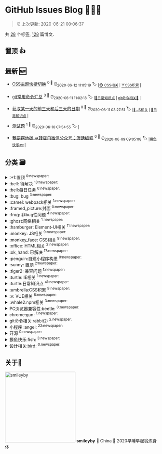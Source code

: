 
# GitHub Issues Blog :tada::tada::tada:
    
> :alarm_clock: 上次更新: 2020-06-21 00:06:37
    
共 [28](https://github.com/smileyby/ghiblog/labels) 个标签, [128](https://github.com/smileyby/ghiblog/issues) 篇博文.

## 置顶 :thumbsup: 
## 最新 :new: 
- [CSS主题快捷切换](https://github.com/smileyby/notes/issues/132) <sup>0 :speech_balloon:</sup>  			 :alarm_clock:<sub>2020-06-12 11:05:19</sub> 
 :label: 	<sub>|</sub><sub>[:monkey_face: CSS相关](https://github.com/smileyby/ghiblog/labels/%3Amonkey_face%3A%20CSS%E7%9B%B8%E5%85%B3)	|	</sub><sub>[:umbrella:CSS积累](https://github.com/smileyby/ghiblog/labels/%3Aumbrella%3ACSS%E7%A7%AF%E7%B4%AF)	|	</sub>

- [git常用命令汇总](https://github.com/smileyby/notes/issues/131) <sup>0 :speech_balloon:</sup>  			 :alarm_clock:<sub>2020-06-11 11:02:18</sub> 
 :label: 	<sub>|</sub><sub>[:turtle:日常知识点](https://github.com/smileyby/ghiblog/labels/%3Aturtle%3A%E6%97%A5%E5%B8%B8%E7%9F%A5%E8%AF%86%E7%82%B9)	|	</sub><sub>[git命令相关:rabbit2:](https://github.com/smileyby/ghiblog/labels/git%E5%91%BD%E4%BB%A4%E7%9B%B8%E5%85%B3%3Arabbit2%3A)	|	</sub>

- [获取某一天的前三天和后三天的日期](https://github.com/smileyby/notes/issues/130) <sup>0 :speech_balloon:</sup>  			 :alarm_clock:<sub>2020-06-11 03:27:51</sub> 
 :label: 	<sub>|</sub><sub>[:monkey: JS相关](https://github.com/smileyby/ghiblog/labels/%3Amonkey%3A%20JS%E7%9B%B8%E5%85%B3)	|	</sub><sub>[:turtle:日常知识点](https://github.com/smileyby/ghiblog/labels/%3Aturtle%3A%E6%97%A5%E5%B8%B8%E7%9F%A5%E8%AF%86%E7%82%B9)	|	</sub>

- [测试题](https://github.com/smileyby/notes/issues/129) <sup>1 :speech_balloon:</sup>  			 :alarm_clock:<sub>2020-06-10 07:54:55</sub> 
 :label: 	<sub>|</sub>

- [我要摆地摊 =>转载自微信公众号：漫话编程](https://github.com/smileyby/notes/issues/128) <sup>0 :speech_balloon:</sup>  			 :alarm_clock:<sub>2020-06-09 09:05:08</sub> 
 :label: 	<sub>|</sub><sub>[摸鱼快乐:fish:](https://github.com/smileyby/ghiblog/labels/%E6%91%B8%E9%B1%BC%E5%BF%AB%E4%B9%90%3Afish%3A)	|	</sub>

## 分类  :card_file_box: 

<details>
<summary>:+1:置顶	<sup>0:newspaper:</sup></summary>

</details>

<details>
<summary>:bell: 待解决	<sup>13:newspaper:</sup></summary>
- [对于webpack创建出来的页面，是怎么来的一无所知](https://github.com/smileyby/notes/issues/95)  <sup>0 :speech_balloon:</sup>  	 :alarm_clock:<sub>2020-01-17 09:27:14</sub> 
- [hash和history的实际应用和区别，以及css属性:target属性的作用](https://github.com/smileyby/notes/issues/89)  <sup>3 :speech_balloon:</sup>  	 :alarm_clock:<sub>2020-01-08 15:30:28</sub> 
- [小程序请求如何实现async和await，配合promise如何实现请求的简洁写法](https://github.com/smileyby/notes/issues/87)  <sup>1 :speech_balloon:</sup>  	 :alarm_clock:<sub>2020-01-07 10:42:05</sub> 
- [小程序 自定义分享图分享canvas实现](https://github.com/smileyby/notes/issues/86)  <sup>1 :speech_balloon:</sup>  	 :alarm_clock:<sub>2020-01-06 05:08:51</sub> 
- [小程序请求接口报错：-202::NET::ERR_CERT_AUTHORITY_INVALID](https://github.com/smileyby/notes/issues/84)  <sup>0 :speech_balloon:</sup>  	 :alarm_clock:<sub>2020-01-02 06:36:41</sub> 
- [ES6module.exports export exports export detaulf 这都是啥啥啥鸭](https://github.com/smileyby/notes/issues/79)  <sup>0 :speech_balloon:</sup>  	 :alarm_clock:<sub>2019-12-27 08:00:03</sub> 
- [将全局状态管理应用于小程序中，参考vuex和redux](https://github.com/smileyby/notes/issues/78)  <sup>0 :speech_balloon:</sup>  	 :alarm_clock:<sub>2019-12-25 10:02:16</sub> 
- [小程序告警：Some selectors are not allowed in component wxss, including tag name](https://github.com/smileyby/notes/issues/77)  <sup>0 :speech_balloon:</sup>  	 :alarm_clock:<sub>2019-12-25 03:24:16</sub> 
- [如何检测一段文字是否是广告营销？](https://github.com/smileyby/notes/issues/74)  <sup>0 :speech_balloon:</sup>  	 :alarm_clock:<sub>2019-12-19 06:20:01</sub> 
- [JavaScript如何解析视频流和音频流，并针对不同格式做相应处理](https://github.com/smileyby/notes/issues/41)  <sup>0 :speech_balloon:</sup>  	 :alarm_clock:<sub>2019-09-27 04:00:33</sub> 
- [while做递归和函数做递归的区别和用法](https://github.com/smileyby/notes/issues/38)  <sup>0 :speech_balloon:</sup>  	 :alarm_clock:<sub>2019-09-26 06:54:28</sub> 
- [小程序如何实现骨架屏？](https://github.com/smileyby/notes/issues/33)  <sup>0 :speech_balloon:</sup>  	 :alarm_clock:<sub>2019-09-25 07:17:28</sub> 
- [module.exports和export和export default区别](https://github.com/smileyby/notes/issues/27)  <sup>0 :speech_balloon:</sup>  	 :alarm_clock:<sub>2019-09-13 15:01:09</sub> 

</details>

<details>
<summary>:bell:每日任务	<sup>0:newspaper:</sup></summary>

</details>

<details>
<summary>:bug:  bug	<sup>3:newspaper:</sup></summary>
- [ios移动端，js时间操作getTime(),getFullYear()等返回显示NaN](https://github.com/smileyby/notes/issues/123)  <sup>0 :speech_balloon:</sup>  	 :alarm_clock:<sub>2020-05-26 06:51:08</sub> 
- [微信更新7.0.10后，小程序onShow方法调用wx.hideLoading失效](https://github.com/smileyby/notes/issues/85)  <sup>0 :speech_balloon:</sup>  	 :alarm_clock:<sub>2020-01-03 02:11:09</sub> 
- [IE兼容问题-表格边框消失](https://github.com/smileyby/notes/issues/2)  <sup>1 :speech_balloon:</sup>  	 :alarm_clock:<sub>2019-07-18 09:12:08</sub> 

</details>

<details>
<summary>:camel: webpack相关	<sup>1:newspaper:</sup></summary>
- [TypeError: Cannot destructure property 'compile' of 'undefined' or 'null'](https://github.com/smileyby/notes/issues/6)  <sup>0 :speech_balloon:</sup>  	 :alarm_clock:<sub>2019-07-23 02:30:09</sub> 

</details>

<details>
<summary>:framed_picture:封面	<sup>0:newspaper:</sup></summary>

</details>

<details>
<summary>:frog: 非bug性问题	<sup>4:newspaper:</sup></summary>
- [Chrome 团队计划冻结浏览器请求的 User-Agent 字段，改用一个新的 API 取代](https://github.com/smileyby/notes/issues/93)  <sup>0 :speech_balloon:</sup>  	 :alarm_clock:<sub>2020-01-15 08:50:52</sub> 
- [winscp Error Server sent passive reply with unroutable address 172.18.202.164, using host address instead.](https://github.com/smileyby/notes/issues/14)  <sup>0 :speech_balloon:</sup>  	 :alarm_clock:<sub>2019-07-23 02:51:09</sub> 
- [elementui 滚动条组件](https://github.com/smileyby/notes/issues/9)  <sup>0 :speech_balloon:</sup>  	 :alarm_clock:<sub>2019-07-23 02:41:20</sub> 
- [elementui-table summary-method 方法动态更新](https://github.com/smileyby/notes/issues/3)  <sup>1 :speech_balloon:</sup>  	 :alarm_clock:<sub>2019-07-23 01:40:00</sub> 

</details>

<details>
<summary>:ghost:网络相关	<sup>1:newspaper:</sup></summary>
- [TCP 三次/四次握手](https://github.com/smileyby/notes/issues/23)  <sup>1 :speech_balloon:</sup>  	 :alarm_clock:<sub>2019-08-28 01:57:59</sub> 

</details>

<details>
<summary>:hamburger: Element-UI相关	<sup>11:newspaper:</sup></summary>
- [Elementui表格实现多列数据排序](https://github.com/smileyby/notes/issues/61)  <sup>0 :speech_balloon:</sup>  	 :alarm_clock:<sub>2019-11-05 04:35:24</sub> 
- [Elementui树结构，默认会将节点值转成字符串](https://github.com/smileyby/notes/issues/60)  <sup>0 :speech_balloon:</sup>  	 :alarm_clock:<sub>2019-10-25 07:19:31</sub> 
- [Elementui-el-date-picker,value值要传字符串](https://github.com/smileyby/notes/issues/59)  <sup>0 :speech_balloon:</sup>  	 :alarm_clock:<sub>2019-10-21 03:50:08</sub> 
- [Elementui中el-date-picker的value-format取值](https://github.com/smileyby/notes/issues/25)  <sup>0 :speech_balloon:</sup>  	 :alarm_clock:<sub>2019-09-06 03:15:24</sub> 
- [elementui el-date-picker 点击 × 清除数据，会将model绑定值重置为 null](https://github.com/smileyby/notes/issues/18)  <sup>0 :speech_balloon:</sup>  	 :alarm_clock:<sub>2019-07-23 02:55:35</sub> 
- [elementui ref 被重新赋值](https://github.com/smileyby/notes/issues/17)  <sup>0 :speech_balloon:</sup>  	 :alarm_clock:<sub>2019-07-23 02:54:26</sub> 
- [elementui-cascader级联选择组件](https://github.com/smileyby/notes/issues/13)  <sup>0 :speech_balloon:</sup>  	 :alarm_clock:<sub>2019-07-23 02:49:38</sub> 
- [elementui checkbox多选框绑定指定value值](https://github.com/smileyby/notes/issues/10)  <sup>0 :speech_balloon:</sup>  	 :alarm_clock:<sub>2019-07-23 02:44:31</sub> 
- [elementui 滚动条组件](https://github.com/smileyby/notes/issues/9)  <sup>0 :speech_balloon:</sup>  	 :alarm_clock:<sub>2019-07-23 02:41:20</sub> 
- [elementUI 在el-row 或者 el-col 上使用@click失效](https://github.com/smileyby/notes/issues/8)  <sup>0 :speech_balloon:</sup>  	 :alarm_clock:<sub>2019-07-23 02:38:44</sub> 
- [elementui-table summary-method 方法动态更新](https://github.com/smileyby/notes/issues/3)  <sup>1 :speech_balloon:</sup>  	 :alarm_clock:<sub>2019-07-23 01:40:00</sub> 

</details>

<details>
<summary>:monkey: JS相关	<sup>9:newspaper:</sup></summary>
- [获取某一天的前三天和后三天的日期](https://github.com/smileyby/notes/issues/130)  <sup>0 :speech_balloon:</sup>  	 :alarm_clock:<sub>2020-06-11 03:27:51</sub> 
- [String与new String](https://github.com/smileyby/notes/issues/127)  <sup>0 :speech_balloon:</sup>  	 :alarm_clock:<sub>2020-06-09 05:45:27</sub> 
- [算法内容学习笔记](https://github.com/smileyby/notes/issues/108)  <sup>8 :speech_balloon:</sup>  	 :alarm_clock:<sub>2020-04-04 07:42:08</sub> 
- [用includes方法替代或判断，替代indexOf方法](https://github.com/smileyby/notes/issues/83)  <sup>0 :speech_balloon:</sup>  	 :alarm_clock:<sub>2020-01-02 03:14:23</sub> 
- [ES6module.exports export exports export detaulf 这都是啥啥啥鸭](https://github.com/smileyby/notes/issues/79)  <sup>0 :speech_balloon:</sup>  	 :alarm_clock:<sub>2019-12-27 08:00:03</sub> 
- [String.prototype.padStart](https://github.com/smileyby/notes/issues/56)  <sup>2 :speech_balloon:</sup>  	 :alarm_clock:<sub>2019-10-12 07:37:45</sub> 
- [import命令是编译阶段执行的，在代码运行之前](https://github.com/smileyby/notes/issues/55)  <sup>0 :speech_balloon:</sup>  	 :alarm_clock:<sub>2019-10-12 07:32:41</sub> 
- [JS引用数据类型](https://github.com/smileyby/notes/issues/44)  <sup>1 :speech_balloon:</sup>  	 :alarm_clock:<sub>2019-09-29 02:55:31</sub> 
- [JavaScript中计算精度问题](https://github.com/smileyby/notes/issues/19)  <sup>1 :speech_balloon:</sup>  	 :alarm_clock:<sub>2019-07-23 03:54:40</sub> 

</details>

<details>
<summary>:monkey_face: CSS相关	<sup>9:newspaper:</sup></summary>
- [CSS主题快捷切换](https://github.com/smileyby/notes/issues/132)  <sup>0 :speech_balloon:</sup>  	 :alarm_clock:<sub>2020-06-12 11:05:19</sub> 
- [各大网站实现灰度的方法](https://github.com/smileyby/notes/issues/109)  <sup>0 :speech_balloon:</sup>  	 :alarm_clock:<sub>2020-04-04 11:15:17</sub> 
- [移动端布局方法收集](https://github.com/smileyby/notes/issues/106)  <sup>0 :speech_balloon:</sup>  	 :alarm_clock:<sub>2020-02-25 12:02:54</sub> 
- [CSS-border，绘制不同的图形](https://github.com/smileyby/notes/issues/103)  <sup>1 :speech_balloon:</sup>  	 :alarm_clock:<sub>2020-02-09 15:47:41</sub> 
- [了解CSS grid布局使用](https://github.com/smileyby/notes/issues/102)  <sup>0 :speech_balloon:</sup>  	 :alarm_clock:<sub>2020-02-02 15:32:58</sub> 
- [CSS渐变专题](https://github.com/smileyby/notes/issues/101)  <sup>6 :speech_balloon:</sup>  	 :alarm_clock:<sub>2020-01-29 12:57:27</sub> 
- [CSS属性：object-fit](https://github.com/smileyby/notes/issues/98)  <sup>0 :speech_balloon:</sup>  	 :alarm_clock:<sub>2020-01-21 07:32:29</sub> 
- [CSS属性：vertical-align用来指定行内元素或表格元素（table-cell）垂直对齐方式](https://github.com/smileyby/notes/issues/72)  <sup>0 :speech_balloon:</sup>  	 :alarm_clock:<sub>2019-12-11 07:03:55</sub> 
- [页面调试技巧](https://github.com/smileyby/notes/issues/28)  <sup>0 :speech_balloon:</sup>  	 :alarm_clock:<sub>2019-09-18 01:47:40</sub> 

</details>

<details>
<summary>:office: HTML相关	<sup>2:newspaper:</sup></summary>
- [实现a元素href URL链接自动刷新或新窗口打开](https://github.com/smileyby/notes/issues/57)  <sup>0 :speech_balloon:</sup>  	 :alarm_clock:<sub>2019-10-14 01:48:21</sub> 
- [页面调试技巧](https://github.com/smileyby/notes/issues/28)  <sup>0 :speech_balloon:</sup>  	 :alarm_clock:<sub>2019-09-18 01:47:40</sub> 

</details>

<details>
<summary>:ok_hand: 已解决	<sup>17:newspaper:</sup></summary>
- [小程序 同一个元素 绑定长按和点击事件，两个事件会同时执行](https://github.com/smileyby/notes/issues/116)  <sup>0 :speech_balloon:</sup>  	 :alarm_clock:<sub>2020-05-13 09:03:14</sub> 
- [小程序内部使用定位，在ios中可能会导致横向滚动](https://github.com/smileyby/notes/issues/80)  <sup>1 :speech_balloon:</sup>  	 :alarm_clock:<sub>2019-12-27 10:57:54</sub> 
- [JavaScript中计算精度问题](https://github.com/smileyby/notes/issues/19)  <sup>1 :speech_balloon:</sup>  	 :alarm_clock:<sub>2019-07-23 03:54:40</sub> 
- [elementui el-date-picker 点击 × 清除数据，会将model绑定值重置为 null](https://github.com/smileyby/notes/issues/18)  <sup>0 :speech_balloon:</sup>  	 :alarm_clock:<sub>2019-07-23 02:55:35</sub> 
- [vue项目警告There are multiple modules with names that only differ in casing](https://github.com/smileyby/notes/issues/16)  <sup>0 :speech_balloon:</sup>  	 :alarm_clock:<sub>2019-07-23 02:53:34</sub> 
- [vue父组件中修改子组件中的样式](https://github.com/smileyby/notes/issues/15)  <sup>0 :speech_balloon:</sup>  	 :alarm_clock:<sub>2019-07-23 02:52:32</sub> 
- [elementui-cascader级联选择组件](https://github.com/smileyby/notes/issues/13)  <sup>0 :speech_balloon:</sup>  	 :alarm_clock:<sub>2019-07-23 02:49:38</sub> 
- [vue-cli · Failed to download repo vuejs-templates/webpack: getaddrinfo ENOTFOUND github.com github.com:443](https://github.com/smileyby/notes/issues/12)  <sup>0 :speech_balloon:</sup>  	 :alarm_clock:<sub>2019-07-23 02:47:16</sub> 
- [Warn : [vue-router] Duplicate named routes definition](https://github.com/smileyby/notes/issues/11)  <sup>0 :speech_balloon:</sup>  	 :alarm_clock:<sub>2019-07-23 02:45:44</sub> 
- [elementui checkbox多选框绑定指定value值](https://github.com/smileyby/notes/issues/10)  <sup>0 :speech_balloon:</sup>  	 :alarm_clock:<sub>2019-07-23 02:44:31</sub> 
- [elementUI 在el-row 或者 el-col 上使用@click失效](https://github.com/smileyby/notes/issues/8)  <sup>0 :speech_balloon:</sup>  	 :alarm_clock:<sub>2019-07-23 02:38:44</sub> 
- [[Vue warn]: Avoid mutating a prop directly since the value will be overwritten whenever the parent component re-renders. Instead, use a data or computed property based on the prop's value.](https://github.com/smileyby/notes/issues/7)  <sup>0 :speech_balloon:</sup>  	 :alarm_clock:<sub>2019-07-23 02:37:23</sub> 
- [TypeError: Cannot destructure property 'compile' of 'undefined' or 'null'](https://github.com/smileyby/notes/issues/6)  <sup>0 :speech_balloon:</sup>  	 :alarm_clock:<sub>2019-07-23 02:30:09</sub> 
- [[Vue warn]: Templates should only be responsible for mapping the state to the UI](https://github.com/smileyby/notes/issues/5)  <sup>0 :speech_balloon:</sup>  	 :alarm_clock:<sub>2019-07-23 02:17:50</sub> 
- [vue v-model 循环数据问题 ](https://github.com/smileyby/notes/issues/4)  <sup>0 :speech_balloon:</sup>  	 :alarm_clock:<sub>2019-07-23 02:16:42</sub> 
- [elementui-table summary-method 方法动态更新](https://github.com/smileyby/notes/issues/3)  <sup>1 :speech_balloon:</sup>  	 :alarm_clock:<sub>2019-07-23 01:40:00</sub> 
- [IE兼容问题-表格边框消失](https://github.com/smileyby/notes/issues/2)  <sup>1 :speech_balloon:</sup>  	 :alarm_clock:<sub>2019-07-18 09:12:08</sub> 

</details>

<details>
<summary>:penguin:自建小程序构思	<sup>0:newspaper:</sup></summary>

</details>

<details>
<summary>:sunny: 置顶	<sup>2:newspaper:</sup></summary>
- [算法内容学习笔记](https://github.com/smileyby/notes/issues/108)  <sup>8 :speech_balloon:</sup>  	 :alarm_clock:<sub>2020-04-04 07:42:08</sub> 
- [原生AJAX获取小程序二维码](https://github.com/smileyby/notes/issues/73)  <sup>2 :speech_balloon:</sup>  	 :alarm_clock:<sub>2019-12-17 16:16:06</sub> 

</details>

<details>
<summary>:tiger2: 兼容问题	<sup>1:newspaper:</sup></summary>
- [IE兼容问题-表格边框消失](https://github.com/smileyby/notes/issues/2)  <sup>1 :speech_balloon:</sup>  	 :alarm_clock:<sub>2019-07-18 09:12:08</sub> 

</details>

<details>
<summary>:turtle: IE相关	<sup>1:newspaper:</sup></summary>
- [IE兼容问题-表格边框消失](https://github.com/smileyby/notes/issues/2)  <sup>1 :speech_balloon:</sup>  	 :alarm_clock:<sub>2019-07-18 09:12:08</sub> 

</details>

<details>
<summary>:turtle:日常知识点	<sup>41:newspaper:</sup></summary>
- [git常用命令汇总](https://github.com/smileyby/notes/issues/131)  <sup>0 :speech_balloon:</sup>  	 :alarm_clock:<sub>2020-06-11 11:02:18</sub> 
- [获取某一天的前三天和后三天的日期](https://github.com/smileyby/notes/issues/130)  <sup>0 :speech_balloon:</sup>  	 :alarm_clock:<sub>2020-06-11 03:27:51</sub> 
- [图片懒加载](https://github.com/smileyby/notes/issues/124)  <sup>1 :speech_balloon:</sup>  	 :alarm_clock:<sub>2020-05-27 03:16:11</sub> 
- ['神奇的字符串'.indexOf('') => 0](https://github.com/smileyby/notes/issues/114)  <sup>0 :speech_balloon:</sup>  	 :alarm_clock:<sub>2020-04-24 09:51:23</sub> 
- [vuecli配置项 requireModuleExtension 配置为false时，不会引入main.js导入的css文件](https://github.com/smileyby/notes/issues/112)  <sup>0 :speech_balloon:</sup>  	 :alarm_clock:<sub>2020-04-21 01:38:49</sub> 
- [browser-sync本地开启服务器插件](https://github.com/smileyby/notes/issues/100)  <sup>2 :speech_balloon:</sup>  	 :alarm_clock:<sub>2020-01-26 11:57:44</sub> 
- [FFmpeg了解](https://github.com/smileyby/notes/issues/92)  <sup>2 :speech_balloon:</sup>  	 :alarm_clock:<sub>2020-01-14 10:30:58</sub> 
- [hash和history的实际应用和区别，以及css属性:target属性的作用](https://github.com/smileyby/notes/issues/89)  <sup>3 :speech_balloon:</sup>  	 :alarm_clock:<sub>2020-01-08 15:30:28</sub> 
- [指数退避重试算法是啥？](https://github.com/smileyby/notes/issues/88)  <sup>3 :speech_balloon:</sup>  	 :alarm_clock:<sub>2020-01-08 04:49:14</sub> 
- [用includes方法替代或判断，替代indexOf方法](https://github.com/smileyby/notes/issues/83)  <sup>0 :speech_balloon:</sup>  	 :alarm_clock:<sub>2020-01-02 03:14:23</sub> 
- [letter-space 屬性是否可以用于让文字撑满容器？](https://github.com/smileyby/notes/issues/81)  <sup>2 :speech_balloon:</sup>  	 :alarm_clock:<sub>2019-12-29 05:15:42</sub> 
- [inline-block元素横向排列错位如何解决？](https://github.com/smileyby/notes/issues/75)  <sup>0 :speech_balloon:</sup>  	 :alarm_clock:<sub>2019-12-19 08:41:50</sub> 
- [如何检测一段文字是否是广告营销？](https://github.com/smileyby/notes/issues/74)  <sup>0 :speech_balloon:</sup>  	 :alarm_clock:<sub>2019-12-19 06:20:01</sub> 
- [CSS属性：vertical-align用来指定行内元素或表格元素（table-cell）垂直对齐方式](https://github.com/smileyby/notes/issues/72)  <sup>0 :speech_balloon:</sup>  	 :alarm_clock:<sub>2019-12-11 07:03:55</sub> 
- [node对文件以及文件夹的修改移动创建等操作](https://github.com/smileyby/notes/issues/71)  <sup>0 :speech_balloon:</sup>  	 :alarm_clock:<sub>2019-12-04 07:27:49</sub> 
- [git branch branchName和git checkout -b branchName区别？](https://github.com/smileyby/notes/issues/70)  <sup>0 :speech_balloon:</sup>  	 :alarm_clock:<sub>2019-12-03 02:25:12</sub> 
- [小程序组件内【boundingClientRect】方法获取元素高度时，返回null](https://github.com/smileyby/notes/issues/66)  <sup>0 :speech_balloon:</sup>  	 :alarm_clock:<sub>2019-11-27 03:10:46</sub> 
- [小程序TEXT标签还能嵌套text标签，其他标签无效](https://github.com/smileyby/notes/issues/65)  <sup>0 :speech_balloon:</sup>  	 :alarm_clock:<sub>2019-11-21 01:57:09</sub> 
- [video标签设置autoplay，非静音不能自动播放](https://github.com/smileyby/notes/issues/63)  <sup>0 :speech_balloon:</sup>  	 :alarm_clock:<sub>2019-11-19 08:55:55</sub> 
- [获取某个月份的所有周](https://github.com/smileyby/notes/issues/58)  <sup>0 :speech_balloon:</sup>  	 :alarm_clock:<sub>2019-10-18 10:37:44</sub> 
- [实现a元素href URL链接自动刷新或新窗口打开](https://github.com/smileyby/notes/issues/57)  <sup>0 :speech_balloon:</sup>  	 :alarm_clock:<sub>2019-10-14 01:48:21</sub> 
- [模板字符串的扩展功能-实现函数调用](https://github.com/smileyby/notes/issues/48)  <sup>0 :speech_balloon:</sup>  	 :alarm_clock:<sub>2019-10-10 10:23:05</sub> 
- [除了基本数据类型，所有对象都有原型](https://github.com/smileyby/notes/issues/47)  <sup>1 :speech_balloon:</sup>  	 :alarm_clock:<sub>2019-10-10 09:21:58</sub> 
- [构造函数中如何继承私有属性和方法](https://github.com/smileyby/notes/issues/46)  <sup>0 :speech_balloon:</sup>  	 :alarm_clock:<sub>2019-10-10 09:07:07</sub> 
- [class类声明的静态方法只能内部使用](https://github.com/smileyby/notes/issues/45)  <sup>0 :speech_balloon:</sup>  	 :alarm_clock:<sub>2019-10-10 07:55:33</sub> 
- [JavaScript如何解析视频流和音频流，并针对不同格式做相应处理](https://github.com/smileyby/notes/issues/41)  <sup>0 :speech_balloon:</sup>  	 :alarm_clock:<sub>2019-09-27 04:00:33</sub> 
- [JS线程问题引发的一些列问题](https://github.com/smileyby/notes/issues/40)  <sup>3 :speech_balloon:</sup>  	 :alarm_clock:<sub>2019-09-26 09:40:27</sub> 
- [String.prototype.replace用法和window.btoa用法](https://github.com/smileyby/notes/issues/37)  <sup>2 :speech_balloon:</sup>  	 :alarm_clock:<sub>2019-09-26 02:53:26</sub> 
- [CSS属性mask-image应用，遮罩背景](https://github.com/smileyby/notes/issues/36)  <sup>0 :speech_balloon:</sup>  	 :alarm_clock:<sub>2019-09-26 02:14:50</sub> 
- [数组filter方法，对于已删除或者从未被赋值的索引不会被调用](https://github.com/smileyby/notes/issues/35)  <sup>1 :speech_balloon:</sup>  	 :alarm_clock:<sub>2019-09-25 10:05:23</sub> 
- [有序数组去重方法：双指针方法](https://github.com/smileyby/notes/issues/34)  <sup>0 :speech_balloon:</sup>  	 :alarm_clock:<sub>2019-09-25 09:24:45</sub> 
- [关于new Date相关的问题](https://github.com/smileyby/notes/issues/32)  <sup>0 :speech_balloon:</sup>  	 :alarm_clock:<sub>2019-09-24 09:33:47</sub> 
- [小程序：scroll-view 需要配合css：  white-space: nowrap; 一起使用](https://github.com/smileyby/notes/issues/31)  <sup>0 :speech_balloon:</sup>  	 :alarm_clock:<sub>2019-09-23 10:01:43</sub> 
- [在HTML中给BODY设置背景色，即使body高度为0，背景色也会填充全部屏幕，为什么？](https://github.com/smileyby/notes/issues/30)  <sup>1 :speech_balloon:</sup>  	 :alarm_clock:<sub>2019-09-19 03:25:36</sub> 
- [将chrome插件下载到本地](https://github.com/smileyby/notes/issues/29)  <sup>0 :speech_balloon:</sup>  	 :alarm_clock:<sub>2019-09-19 02:02:39</sub> 
- [页面调试技巧](https://github.com/smileyby/notes/issues/28)  <sup>0 :speech_balloon:</sup>  	 :alarm_clock:<sub>2019-09-18 01:47:40</sub> 
- [javascript对数字最大的解析范围](https://github.com/smileyby/notes/issues/26)  <sup>0 :speech_balloon:</sup>  	 :alarm_clock:<sub>2019-09-06 09:46:33</sub> 
- [for/for-in/for-of区别](https://github.com/smileyby/notes/issues/24)  <sup>0 :speech_balloon:</sup>  	 :alarm_clock:<sub>2019-09-05 15:20:31</sub> 
- [TCP 三次/四次握手](https://github.com/smileyby/notes/issues/23)  <sup>1 :speech_balloon:</sup>  	 :alarm_clock:<sub>2019-08-28 01:57:59</sub> 
- [node-npx命令](https://github.com/smileyby/notes/issues/21)  <sup>0 :speech_balloon:</sup>  	 :alarm_clock:<sub>2019-07-30 10:31:11</sub> 
- [HTTP状态码](https://github.com/smileyby/notes/issues/20)  <sup>0 :speech_balloon:</sup>  	 :alarm_clock:<sub>2019-07-30 03:45:27</sub> 

</details>

<details>
<summary>:umbrella:CSS积累	<sup>9:newspaper:</sup></summary>
- [CSS主题快捷切换](https://github.com/smileyby/notes/issues/132)  <sup>0 :speech_balloon:</sup>  	 :alarm_clock:<sub>2020-06-12 11:05:19</sub> 
- [各大网站实现灰度的方法](https://github.com/smileyby/notes/issues/109)  <sup>0 :speech_balloon:</sup>  	 :alarm_clock:<sub>2020-04-04 11:15:17</sub> 
- [移动端布局方法收集](https://github.com/smileyby/notes/issues/106)  <sup>0 :speech_balloon:</sup>  	 :alarm_clock:<sub>2020-02-25 12:02:54</sub> 
- [CSS-border，绘制不同的图形](https://github.com/smileyby/notes/issues/103)  <sup>1 :speech_balloon:</sup>  	 :alarm_clock:<sub>2020-02-09 15:47:41</sub> 
- [了解CSS grid布局使用](https://github.com/smileyby/notes/issues/102)  <sup>0 :speech_balloon:</sup>  	 :alarm_clock:<sub>2020-02-02 15:32:58</sub> 
- [CSS渐变专题](https://github.com/smileyby/notes/issues/101)  <sup>6 :speech_balloon:</sup>  	 :alarm_clock:<sub>2020-01-29 12:57:27</sub> 
- [CSS属性：object-fit](https://github.com/smileyby/notes/issues/98)  <sup>0 :speech_balloon:</sup>  	 :alarm_clock:<sub>2020-01-21 07:32:29</sub> 
- [letter-space 屬性是否可以用于让文字撑满容器？](https://github.com/smileyby/notes/issues/81)  <sup>2 :speech_balloon:</sup>  	 :alarm_clock:<sub>2019-12-29 05:15:42</sub> 
- [CSS效果练习](https://github.com/smileyby/notes/issues/69)  <sup>1 :speech_balloon:</sup>  	 :alarm_clock:<sub>2019-12-02 10:09:21</sub> 

</details>

<details>
<summary>:v: VUE相关	<sup>8:newspaper:</sup></summary>
- [VUE 项目运行 npm run dev 端口号非指定，而是随机五位数](https://github.com/smileyby/notes/issues/22)  <sup>0 :speech_balloon:</sup>  	 :alarm_clock:<sub>2019-08-20 07:17:16</sub> 
- [vue项目警告There are multiple modules with names that only differ in casing](https://github.com/smileyby/notes/issues/16)  <sup>0 :speech_balloon:</sup>  	 :alarm_clock:<sub>2019-07-23 02:53:34</sub> 
- [vue父组件中修改子组件中的样式](https://github.com/smileyby/notes/issues/15)  <sup>0 :speech_balloon:</sup>  	 :alarm_clock:<sub>2019-07-23 02:52:32</sub> 
- [vue-cli · Failed to download repo vuejs-templates/webpack: getaddrinfo ENOTFOUND github.com github.com:443](https://github.com/smileyby/notes/issues/12)  <sup>0 :speech_balloon:</sup>  	 :alarm_clock:<sub>2019-07-23 02:47:16</sub> 
- [Warn : [vue-router] Duplicate named routes definition](https://github.com/smileyby/notes/issues/11)  <sup>0 :speech_balloon:</sup>  	 :alarm_clock:<sub>2019-07-23 02:45:44</sub> 
- [[Vue warn]: Avoid mutating a prop directly since the value will be overwritten whenever the parent component re-renders. Instead, use a data or computed property based on the prop's value.](https://github.com/smileyby/notes/issues/7)  <sup>0 :speech_balloon:</sup>  	 :alarm_clock:<sub>2019-07-23 02:37:23</sub> 
- [[Vue warn]: Templates should only be responsible for mapping the state to the UI](https://github.com/smileyby/notes/issues/5)  <sup>0 :speech_balloon:</sup>  	 :alarm_clock:<sub>2019-07-23 02:17:50</sub> 
- [vue v-model 循环数据问题 ](https://github.com/smileyby/notes/issues/4)  <sup>0 :speech_balloon:</sup>  	 :alarm_clock:<sub>2019-07-23 02:16:42</sub> 

</details>

<details>
<summary>:whale2:npm相关	<sup>3:newspaper:</sup></summary>
- [browser-sync本地开启服务器插件](https://github.com/smileyby/notes/issues/100)  <sup>2 :speech_balloon:</sup>  	 :alarm_clock:<sub>2020-01-26 11:57:44</sub> 
- [VUE 项目运行 npm run dev 端口号非指定，而是随机五位数](https://github.com/smileyby/notes/issues/22)  <sup>0 :speech_balloon:</sup>  	 :alarm_clock:<sub>2019-08-20 07:17:16</sub> 
- [node-npx命令](https://github.com/smileyby/notes/issues/21)  <sup>0 :speech_balloon:</sup>  	 :alarm_clock:<sub>2019-07-30 10:31:11</sub> 

</details>

<details>
<summary>PC浏览器兼容性:beetle:	<sup>0:newspaper:</sup></summary>

</details>

<details>
<summary>chrome:gun:	<sup>1:newspaper:</sup></summary>
- [将chrome插件下载到本地](https://github.com/smileyby/notes/issues/29)  <sup>0 :speech_balloon:</sup>  	 :alarm_clock:<sub>2019-09-19 02:02:39</sub> 

</details>

<details>
<summary>git命令相关:rabbit2:	<sup>2:newspaper:</sup></summary>
- [git常用命令汇总](https://github.com/smileyby/notes/issues/131)  <sup>0 :speech_balloon:</sup>  	 :alarm_clock:<sub>2020-06-11 11:02:18</sub> 
- [git branch branchName和git checkout -b branchName区别？](https://github.com/smileyby/notes/issues/70)  <sup>0 :speech_balloon:</sup>  	 :alarm_clock:<sub>2019-12-03 02:25:12</sub> 

</details>

<details>
<summary>小程序 :angel:	<sup>22:newspaper:</sup></summary>
- [wx.setStorageSync()和wx.setStorage()两个方法接受的参数不一致](https://github.com/smileyby/notes/issues/126)  <sup>0 :speech_balloon:</sup>  	 :alarm_clock:<sub>2020-06-04 07:37:55</sub> 
- [小程序调用wx.switchTab 出现返回上一页之后在回到指定url页面](https://github.com/smileyby/notes/issues/120)  <sup>0 :speech_balloon:</sup>  	 :alarm_clock:<sub>2020-05-20 11:45:27</sub> 
- [小程序 同一个元素 绑定长按和点击事件，两个事件会同时执行](https://github.com/smileyby/notes/issues/116)  <sup>0 :speech_balloon:</sup>  	 :alarm_clock:<sub>2020-05-13 09:03:14</sub> 
- [扫小程序码打开对应界面，接收的参数](https://github.com/smileyby/notes/issues/110)  <sup>0 :speech_balloon:</sup>  	 :alarm_clock:<sub>2020-04-17 08:51:46</sub> 
- [小程序video播放器设置opacity:0在ios设备上不能播放](https://github.com/smileyby/notes/issues/105)  <sup>0 :speech_balloon:</sup>  	 :alarm_clock:<sub>2020-02-25 12:01:53</sub> 
- [小程序{{}}取值运算符，不能运行indexOf方法的解决办法](https://github.com/smileyby/notes/issues/104)  <sup>0 :speech_balloon:</sup>  	 :alarm_clock:<sub>2020-02-12 08:21:56</sub> 
- [小程序云开发](https://github.com/smileyby/notes/issues/90)  <sup>0 :speech_balloon:</sup>  	 :alarm_clock:<sub>2020-01-09 02:36:49</sub> 
- [小程序请求如何实现async和await，配合promise如何实现请求的简洁写法](https://github.com/smileyby/notes/issues/87)  <sup>1 :speech_balloon:</sup>  	 :alarm_clock:<sub>2020-01-07 10:42:05</sub> 
- [小程序 自定义分享图分享canvas实现](https://github.com/smileyby/notes/issues/86)  <sup>1 :speech_balloon:</sup>  	 :alarm_clock:<sub>2020-01-06 05:08:51</sub> 
- [微信更新7.0.10后，小程序onShow方法调用wx.hideLoading失效](https://github.com/smileyby/notes/issues/85)  <sup>0 :speech_balloon:</sup>  	 :alarm_clock:<sub>2020-01-03 02:11:09</sub> 
- [小程序请求接口报错：-202::NET::ERR_CERT_AUTHORITY_INVALID](https://github.com/smileyby/notes/issues/84)  <sup>0 :speech_balloon:</sup>  	 :alarm_clock:<sub>2020-01-02 06:36:41</sub> 
- [wx.request:fail ssl hand shake error](https://github.com/smileyby/notes/issues/82)  <sup>0 :speech_balloon:</sup>  	 :alarm_clock:<sub>2019-12-31 04:39:14</sub> 
- [小程序内部使用定位，在ios中可能会导致横向滚动](https://github.com/smileyby/notes/issues/80)  <sup>1 :speech_balloon:</sup>  	 :alarm_clock:<sub>2019-12-27 10:57:54</sub> 
- [将全局状态管理应用于小程序中，参考vuex和redux](https://github.com/smileyby/notes/issues/78)  <sup>0 :speech_balloon:</sup>  	 :alarm_clock:<sub>2019-12-25 10:02:16</sub> 
- [小程序告警：Some selectors are not allowed in component wxss, including tag name](https://github.com/smileyby/notes/issues/77)  <sup>0 :speech_balloon:</sup>  	 :alarm_clock:<sub>2019-12-25 03:24:16</sub> 
- [原生AJAX获取小程序二维码](https://github.com/smileyby/notes/issues/73)  <sup>2 :speech_balloon:</sup>  	 :alarm_clock:<sub>2019-12-17 16:16:06</sub> 
- [小程序【scroll-view】组件内部元素直接添加阴影会被截断](https://github.com/smileyby/notes/issues/68)  <sup>0 :speech_balloon:</sup>  	 :alarm_clock:<sub>2019-11-28 08:51:59</sub> 
- [小程序如何模拟实现表格布局？](https://github.com/smileyby/notes/issues/67)  <sup>1 :speech_balloon:</sup>  	 :alarm_clock:<sub>2019-11-28 01:53:03</sub> 
- [小程序组件内【boundingClientRect】方法获取元素高度时，返回null](https://github.com/smileyby/notes/issues/66)  <sup>0 :speech_balloon:</sup>  	 :alarm_clock:<sub>2019-11-27 03:10:46</sub> 
- [小程序TEXT标签还能嵌套text标签，其他标签无效](https://github.com/smileyby/notes/issues/65)  <sup>0 :speech_balloon:</sup>  	 :alarm_clock:<sub>2019-11-21 01:57:09</sub> 
- [有序数组去重方法：双指针方法](https://github.com/smileyby/notes/issues/34)  <sup>0 :speech_balloon:</sup>  	 :alarm_clock:<sub>2019-09-25 09:24:45</sub> 
- [小程序如何实现骨架屏？](https://github.com/smileyby/notes/issues/33)  <sup>0 :speech_balloon:</sup>  	 :alarm_clock:<sub>2019-09-25 07:17:28</sub> 

</details>

<details>
<summary>开源	<sup>0:newspaper:</sup></summary>

</details>

<details>
<summary>摸鱼快乐:fish:	<sup>3:newspaper:</sup></summary>
- [我要摆地摊 =>转载自微信公众号：漫话编程](https://github.com/smileyby/notes/issues/128)  <sup>0 :speech_balloon:</sup>  	 :alarm_clock:<sub>2020-06-09 09:05:08</sub> 
- [神兽专区](https://github.com/smileyby/notes/issues/119)  <sup>8 :speech_balloon:</sup>  	 :alarm_clock:<sub>2020-05-20 07:01:51</sub> 
- [这是一个专门用来摸鱼的ISSUE](https://github.com/smileyby/notes/issues/76)  <sup>2 :speech_balloon:</sup>  	 :alarm_clock:<sub>2019-12-20 09:49:19</sub> 

</details>

<details>
<summary>设计相关:bird:	<sup>0:newspaper:</sup></summary>

</details>

## 关于:boy: 
[<img alt="smileyby" src="https://avatars0.githubusercontent.com/u/16968442?v=4" width="233"/>](https://github.com/smileyby)
**smileyby**
:round_pushpin: China
:black_flag: 2020早睡早起锻炼身体
